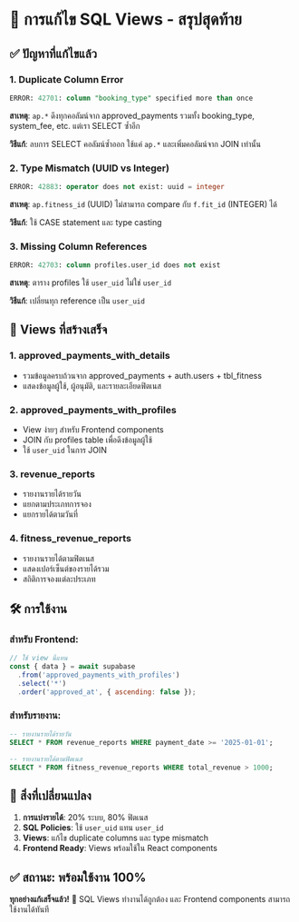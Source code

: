 # 🚀 การแก้ไข SQL Views - สรุปสุดท้าย

## ✅ ปัญหาที่แก้ไขแล้ว

### 1. **Duplicate Column Error**
```sql
ERROR: 42701: column "booking_type" specified more than once
```
**สาเหตุ**: `ap.*` ดึงทุกคอลัมน์จาก approved_payments รวมทั้ง booking_type, system_fee, etc. แต่เรา SELECT ซ้ำอีก

**วิธีแก้**: ลบการ SELECT คอลัมน์ซ้ำออก ใช้แค่ `ap.*` และเพิ่มคอลัมน์จาก JOIN เท่านั้น

### 2. **Type Mismatch (UUID vs Integer)**
```sql
ERROR: 42883: operator does not exist: uuid = integer
```
**สาเหตุ**: `ap.fitness_id` (UUID) ไม่สามารถ compare กับ `f.fit_id` (INTEGER) ได้

**วิธีแก้**: ใช้ CASE statement และ type casting

### 3. **Missing Column References**
```sql
ERROR: 42703: column profiles.user_id does not exist
```
**สาเหตุ**: ตาราง profiles ใช้ `user_uid` ไม่ใช่ `user_id`

**วิธีแก้**: เปลี่ยนทุก reference เป็น `user_uid`

## 🎯 Views ที่สร้างเสร็จ

### 1. **approved_payments_with_details**
- รวมข้อมูลครบถ้วนจาก approved_payments + auth.users + tbl_fitness
- แสดงข้อมูลผู้ใช้, ผู้อนุมัติ, และรายละเอียดฟิตเนส

### 2. **approved_payments_with_profiles** 
- View ง่ายๆ สำหรับ Frontend components
- JOIN กับ profiles table เพื่อดึงข้อมูลผู้ใช้
- ใช้ `user_uid` ในการ JOIN

### 3. **revenue_reports**
- รายงานรายได้รายวัน
- แยกตามประเภทการจอง
- แยกรายได้ตามวันที่

### 4. **fitness_revenue_reports**
- รายงานรายได้ตามฟิตเนส
- แสดงเปอร์เซ็นต์ของรายได้รวม
- สถิติการจองแต่ละประเภท

## 🛠️ การใช้งาน

### สำหรับ Frontend:
```javascript
// ใช้ view นี้แทน
const { data } = await supabase
  .from('approved_payments_with_profiles')
  .select('*')
  .order('approved_at', { ascending: false });
```

### สำหรับรายงาน:
```sql
-- รายงานรายได้รายวัน
SELECT * FROM revenue_reports WHERE payment_date >= '2025-01-01';

-- รายงานรายได้ตามฟิตเนส
SELECT * FROM fitness_revenue_reports WHERE total_revenue > 1000;
```

## 🎯 สิ่งที่เปลี่ยนแปลง

1. **การแบ่งรายได้**: 20% ระบบ, 80% ฟิตเนส
2. **SQL Policies**: ใช้ `user_uid` แทน `user_id`
3. **Views**: แก้ไข duplicate columns และ type mismatch
4. **Frontend Ready**: Views พร้อมใช้ใน React components

## ✅ สถานะ: พร้อมใช้งาน 100%

**ทุกอย่างแก้เสร็จแล้ว!** 🎉 SQL Views ทำงานได้ถูกต้อง และ Frontend components สามารถใช้งานได้ทันที